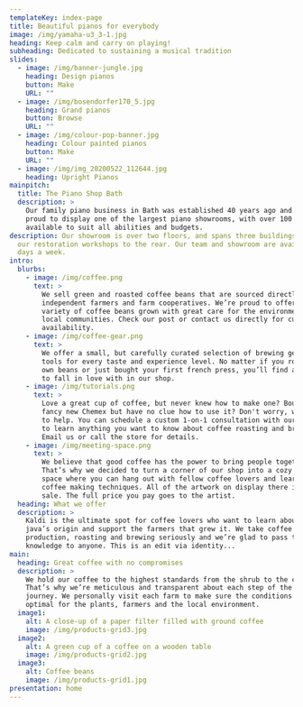 ```yaml
---
templateKey: index-page
title: Beautiful pianos for everybody
image: /img/yamaha-u3_3-1.jpg
heading: Keep calm and carry on playing!
subheading: Dedicated to sustaining a musical tradition
slides:
  - image: /img/banner-jungle.jpg
    heading: Design pianos
    button: Make
    URL: ""
  - image: /img/bosendorfer170_5.jpg
    heading: Grand pianos
    button: Browse
    URL: ""
  - image: /img/colour-pop-banner.jpg
    heading: Colour painted pianos
    button: Make
    URL: ""
  - image: /img/img_20200522_112644.jpg
    heading: Upright Pianos
mainpitch:
  title: The Piano Shop Bath
  description: >
    Our family piano business in Bath was established 40 years ago and we are
    proud to display one of the largest piano showrooms, with over 100 pianos
    available to suit all abilities and budgets.
description: Our showroom is over two floors, and spans three buildings, with
  our restoration workshops to the rear. Our team and showroom are available 7
  days a week.
intro:
  blurbs:
    - image: /img/coffee.png
      text: >
        We sell green and roasted coffee beans that are sourced directly from
        independent farmers and farm cooperatives. We’re proud to offer a
        variety of coffee beans grown with great care for the environment and
        local communities. Check our post or contact us directly for current
        availability.
    - image: /img/coffee-gear.png
      text: >
        We offer a small, but carefully curated selection of brewing gear and
        tools for every taste and experience level. No matter if you roast your
        own beans or just bought your first french press, you’ll find a gadget
        to fall in love with in our shop.
    - image: /img/tutorials.png
      text: >
        Love a great cup of coffee, but never knew how to make one? Bought a
        fancy new Chemex but have no clue how to use it? Don't worry, we’re here
        to help. You can schedule a custom 1-on-1 consultation with our baristas
        to learn anything you want to know about coffee roasting and brewing.
        Email us or call the store for details.
    - image: /img/meeting-space.png
      text: >
        We believe that good coffee has the power to bring people together.
        That’s why we decided to turn a corner of our shop into a cozy meeting
        space where you can hang out with fellow coffee lovers and learn about
        coffee making techniques. All of the artwork on display there is for
        sale. The full price you pay goes to the artist.
  heading: What we offer
  description: >
    Kaldi is the ultimate spot for coffee lovers who want to learn about their
    java’s origin and support the farmers that grew it. We take coffee
    production, roasting and brewing seriously and we’re glad to pass that
    knowledge to anyone. This is an edit via identity...
main:
  heading: Great coffee with no compromises
  description: >
    We hold our coffee to the highest standards from the shrub to the cup.
    That’s why we’re meticulous and transparent about each step of the coffee’s
    journey. We personally visit each farm to make sure the conditions are
    optimal for the plants, farmers and the local environment.
  image1:
    alt: A close-up of a paper filter filled with ground coffee
    image: /img/products-grid3.jpg
  image2:
    alt: A green cup of a coffee on a wooden table
    image: /img/products-grid2.jpg
  image3:
    alt: Coffee beans
    image: /img/products-grid1.jpg
presentation: home
---
```

